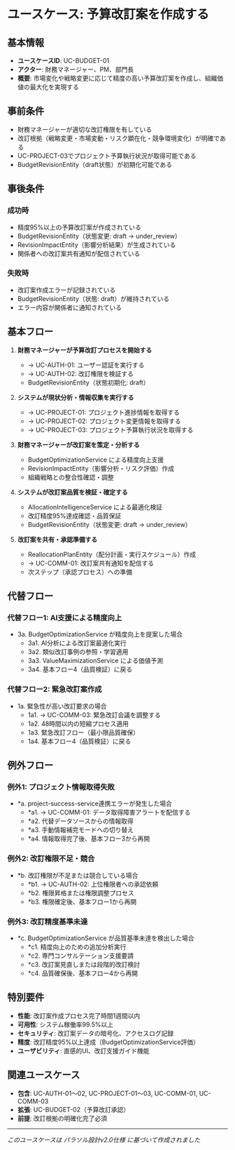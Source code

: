 # ユースケース: 予算改訂案を作成する

## 基本情報
- **ユースケースID**: UC-BUDGET-01
- **アクター**: 財務マネージャー、PM、部門長
- **概要**: 市場変化や戦略変更に応じて精度の高い予算改訂案を作成し、組織価値の最大化を実現する

## 事前条件
- 財務マネージャーが適切な改訂権限を有している
- 改訂根拠（戦略変更・市場変動・リスク顕在化・競争環境変化）が明確である
- UC-PROJECT-03でプロジェクト予算執行状況が取得可能である
- BudgetRevisionEntity（draft状態）が初期化可能である

## 事後条件
### 成功時
- 精度95%以上の予算改訂案が作成されている
- BudgetRevisionEntity（状態変更: draft → under_review）
- RevisionImpactEntity（影響分析結果）が生成されている
- 関係者への改訂案共有通知が配信されている

### 失敗時
- 改訂案作成エラーが記録されている
- BudgetRevisionEntity（状態: draft）が維持されている
- エラー内容が関係者に通知されている

## 基本フロー
1. **財務マネージャーが予算改訂プロセスを開始する**
   - → UC-AUTH-01: ユーザー認証を実行する
   - → UC-AUTH-02: 改訂権限を検証する
   - BudgetRevisionEntity（状態初期化: draft）

2. **システムが現状分析・情報収集を実行する**
   - → UC-PROJECT-01: プロジェクト進捗情報を取得する
   - → UC-PROJECT-02: プロジェクト変更情報を取得する
   - → UC-PROJECT-03: プロジェクト予算執行状況を取得する

3. **財務マネージャーが改訂案を策定・分析する**
   - BudgetOptimizationService による精度向上支援
   - RevisionImpactEntity（影響分析・リスク評価）作成
   - 組織戦略との整合性確認・調整

4. **システムが改訂案品質を検証・確定する**
   - AllocationIntelligenceService による最適化検証
   - 改訂精度95%達成確認・品質保証
   - BudgetRevisionEntity（状態変更: draft → under_review）

5. **改訂案を共有・承認準備する**
   - ReallocationPlanEntity（配分計画・実行スケジュール）作成
   - → UC-COMM-01: 改訂案共有通知を配信する
   - 次ステップ（承認プロセス）への準備

## 代替フロー
### 代替フロー1: AI支援による精度向上
- 3a. BudgetOptimizationService が精度向上を提案した場合
  - 3a1. AI分析による改訂案最適化実行
  - 3a2. 類似改訂事例の参照・学習適用
  - 3a3. ValueMaximizationService による価値予測
  - 3a4. 基本フロー4（品質検証）に戻る

### 代替フロー2: 緊急改訂案作成
- 1a. 緊急性が高い改訂要求の場合
  - 1a1. → UC-COMM-03: 緊急改訂会議を調整する
  - 1a2. 48時間以内の短縮プロセス適用
  - 1a3. 緊急改訂フロー（最小限品質確保）
  - 1a4. 基本フロー4（品質検証）に戻る

## 例外フロー
### 例外1: プロジェクト情報取得失敗
- *a. project-success-service連携エラーが発生した場合
  - *a1. → UC-COMM-01: データ取得障害アラートを配信する
  - *a2. 代替データソースからの情報取得
  - *a3. 手動情報補完モードへの切り替え
  - *a4. 情報取得完了後、基本フロー3から再開

### 例外2: 改訂権限不足・競合
- *b. 改訂権限が不足または競合している場合
  - *b1. → UC-AUTH-02: 上位権限者への承認依頼
  - *b2. 権限昇格または権限調整プロセス
  - *b3. 権限確定後、基本フロー1から再開

### 例外3: 改訂精度基準未達
- *c. BudgetOptimizationService が品質基準未達を検出した場合
  - *c1. 精度向上のための追加分析実行
  - *c2. 専門コンサルテーション支援要請
  - *c3. 改訂案見直しまたは段階的改訂検討
  - *c4. 品質確保後、基本フロー4から再開

## 特別要件
- **性能**: 改訂案作成プロセス完了時間1週間以内
- **可用性**: システム稼働率99.5%以上
- **セキュリティ**: 改訂案データの暗号化、アクセスログ記録
- **精度**: 改訂精度95%以上達成（BudgetOptimizationService評価）
- **ユーザビリティ**: 直感的UI、改訂支援ガイド機能

## 関連ユースケース
- **包含**: UC-AUTH-01〜02, UC-PROJECT-01〜03, UC-COMM-01, UC-COMM-03
- **拡張**: UC-BUDGET-02（予算改訂承認）
- **前提**: 改訂根拠の明確化完了必須

---
*このユースケースは パラソル設計v2.0仕様 に基づいて作成されました*
